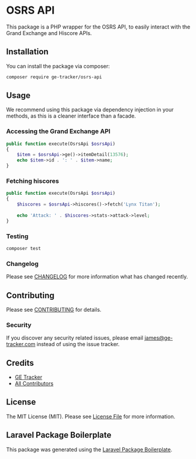 # OSRS API

This package is a PHP wrapper for the OSRS API, to easily interact with the Grand Exchange and Hiscore APIs.

## Installation

You can install the package via composer:

```bash
composer require ge-tracker/osrs-api
```

## Usage

We recommend using this package via dependency injection in your methods, as this is a cleaner interface than a facade.

### Accessing the Grand Exchange API

``` php
public function execute(OsrsApi $osrsApi)
{
    $item = $osrsApi->ge()->itemDetail(13576);
    echo $item->id . ': ' . $item->name;
}
```

### Fetching hiscores

``` php
public function execute(OsrsApi $osrsApi)
{
    $hiscores = $osrsApi->hiscores()->fetch('Lynx Titan');
    
    echo 'Attack: ' . $hiscores->stats->attack->level;
}
```

### Testing

``` bash
composer test
```

### Changelog

Please see [CHANGELOG](CHANGELOG.md) for more information what has changed recently.

## Contributing

Please see [CONTRIBUTING](CONTRIBUTING.md) for details.

### Security

If you discover any security related issues, please email james@ge-tracker.com instead of using the issue tracker.

## Credits

- [GE Tracker](https://github.com/ge-tracker)
- [All Contributors](../../contributors)

## License

The MIT License (MIT). Please see [License File](LICENSE.md) for more information.

## Laravel Package Boilerplate

This package was generated using the [Laravel Package Boilerplate](https://laravelpackageboilerplate.com).
